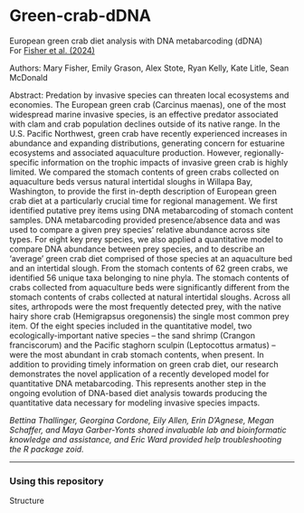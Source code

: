 # Green-crab-dDNA
European green crab diet analysis with DNA metabarcoding (dDNA)
<br>
For [Fisher et al. (2024)]()

Authors: Mary Fisher, Emily Grason, Alex Stote, Ryan Kelly, Kate Litle, Sean McDonald

Abstract: Predation by invasive species can threaten local ecosystems and economies. The European green crab (Carcinus maenas), one of the most widespread marine invasive species, is an effective predator associated with clam and crab population declines outside of its native range. In the U.S. Pacific Northwest, green crab have recently experienced increases in abundance and expanding distributions, generating concern for estuarine ecosystems and associated aquaculture production. However, regionally-specific information on the trophic impacts of invasive green crab is highly limited. We compared the stomach contents of green crabs collected on aquaculture beds versus natural intertidal sloughs in Willapa Bay, Washington, to provide the first in-depth description of European green crab diet at a particularly crucial time for regional management. We first identified putative prey items using DNA metabarcoding of stomach content samples. DNA metabarcoding provided presence/absence data and was used to compare a given prey species’ relative abundance across site types. For eight key prey species, we also applied a quantitative model to compare DNA abundance between prey species, and to describe an ‘average’ green crab diet comprised of those species at an aquaculture bed and an intertidal slough. From the stomach contents of 62 green crabs, we identified 56 unique taxa belonging to nine phyla. The stomach contents of crabs collected from aquaculture beds were significantly different from the stomach contents of crabs collected at natural intertidal sloughs. Across all sites, arthropods were the most frequently detected prey, with the native hairy shore crab (Hemigrapsus oregonensis) the single most common prey item. Of the eight species included in the quantitative model, two ecologically-important native species – the sand shrimp (Crangon franciscorum) and the Pacific staghorn sculpin (Leptocottus armatus) – were the most abundant in crab stomach contents, when present. In addition to providing timely information on green crab diet, our research demonstrates the novel application of a recently developed model for quantitative DNA metabarcoding. This represents another step in the ongoing evolution of DNA-based diet analysis towards producing the quantitative data necessary for modeling invasive species impacts.


*Bettina Thallinger, Georgina Cordone, Eily Allen, Erin D’Agnese, Megan Schaffer, and Maya Garber-Yonts shared invaluable lab and bioinformatic knowledge and assistance, and Eric Ward provided help troubleshooting the R package zoid.*  
___________________

### Using this repository

Structure
